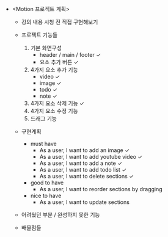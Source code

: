 - <Motion 프로젝트 계획>

  - 강의 내용 시청 전 직접 구현해보기

  - 프로젝트 기능들 
    1. 기본 화면구성
       - header / main / footer ✓
       - 요소 추가 버튼 ✓
    2. 4가지 요소 추가 기능
        - video ✓
        - image ✓
        - todo ✓
        - note ✓
    3. 4가지 요소 삭제 기능 ✓
    4. 4가지 요소 수정 기능
    5. 드래그 기능

   - 구현계획
     - must have
       - As a user, I want to add an image ✓
       - As a user, I want to add youtube video ✓
       - As a user, I want to add a note ✓
       - As a user, I want to add todo list ✓
       - As a user, I want to delete sections ✓
     - good to have
         - As a user, I want to reorder sections by dragging
     - nice to have
         - As a user, I want to update sections
          
   - 어려웠던 부분 / 완성하지 못한 기능

   - 배울점들
